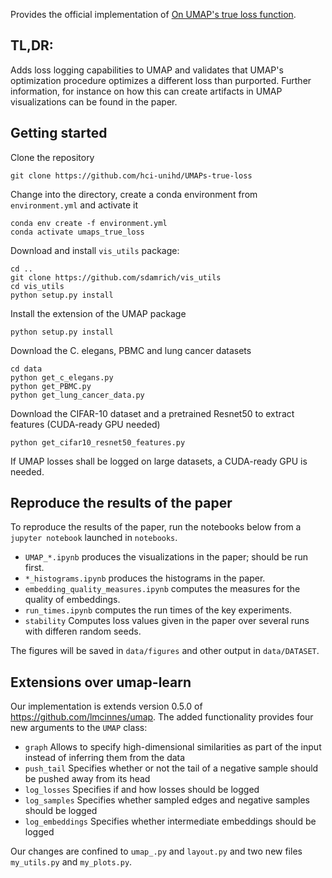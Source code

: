 Provides the official implementation of [On UMAP's true loss function](https://arxiv.org/abs/2103.14608).

## TL,DR:
Adds loss logging capabilities to UMAP and validates that UMAP's optimization procedure optimizes a different loss than 
purported. Further information, for instance on how this can create artifacts in UMAP visualizations can be found in the 
paper. 

## Getting started
Clone the repository
```
git clone https://github.com/hci-unihd/UMAPs-true-loss
```

Change into the directory, create a conda environment from `environment.yml` and activate it
```
conda env create -f environment.yml
conda activate umaps_true_loss
```

Download and install `vis_utils` package:
```
cd ..
git clone https://github.com/sdamrich/vis_utils
cd vis_utils
python setup.py install
```


Install the extension of the UMAP package
```
python setup.py install
```

Download the C. elegans, PBMC and lung cancer datasets
``` 
cd data
python get_c_elegans.py
python get_PBMC.py
python get_lung_cancer_data.py
```

Download the CIFAR-10 dataset and a pretrained Resnet50 to extract features (CUDA-ready GPU needed)
``` 
python get_cifar10_resnet50_features.py
```

If UMAP losses shall be logged on large datasets, a CUDA-ready GPU is needed.

## Reproduce the results of the paper
To reproduce the results of the paper, run the notebooks below from a `jupyter notebook` launched in `notebooks`.
  * `UMAP_*.ipynb`  produces the visualizations in the paper; should be run first.
  * `*_histograms.ipynb` produces the histograms in the paper.
  * `embedding_quality_measures.ipynb` computes the measures for the quality of embeddings.
  * `run_times.ipynb` computes the run times of the key experiments.
  * `stability` Computes loss values given in the paper over several runs with differen random seeds.

The figures will be saved in `data/figures` and other output in `data/DATASET`.

## Extensions over umap-learn
Our implementation is extends version 0.5.0 of https://github.com/lmcinnes/umap. The added functionality provides 
four new arguments to the `UMAP` class:
  * `graph` Allows to specify high-dimensional similarities as part of the input instead of inferring them from the data
  * `push_tail` Specifies whether or not the tail of a negative sample should be pushed away from its head
  * `log_losses` Specifies if and how losses should be logged
  * `log_samples` Specifies whether sampled edges and negative samples should be logged
  * `log_embeddings` Specifies whether intermediate embeddings should be logged

Our changes are confined to `umap_.py` and `layout.py` and two new files `my_utils.py` and `my_plots.py`.